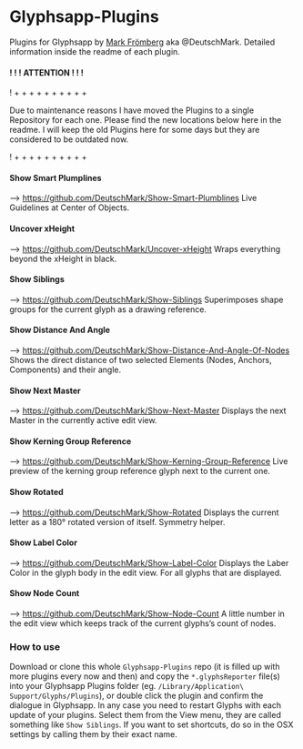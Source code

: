 # Glyphsapp-Plugins
Plugins for Glyphsapp by [Mark Frömberg](http://www.markfromberg.com/) aka @DeutschMark. Detailed information inside the readme of each plugin.

#### ! ! ! ATTENTION ! ! !
! + + + + + + + + + +

Due to maintenance reasons I have moved the Plugins to a single Repository for each one. Please find the new locations below here in the readme. I will keep the old Plugins here for some days but they are considered to be outdated now.

! + + + + + + + + + + 

#### Show Smart Plumplines
--> https://github.com/DeutschMark/Show-Smart-Plumblines
Live Guidelines at Center of Objects.

#### Uncover xHeight
--> https://github.com/DeutschMark/Uncover-xHeight
Wraps everything beyond the xHeight in black.

#### Show Siblings
--> https://github.com/DeutschMark/Show-Siblings
Superimposes shape groups for the current glyph as a drawing reference.

#### Show Distance And Angle
--> https://github.com/DeutschMark/Show-Distance-And-Angle-Of-Nodes
Shows the direct distance of two selected Elements (Nodes, Anchors, Components) and their angle.

#### Show Next Master
--> https://github.com/DeutschMark/Show-Next-Master
Displays the next Master in the currently active edit view.

#### Show Kerning Group Reference
--> https://github.com/DeutschMark/Show-Kerning-Group-Reference
Live preview of the kerning group reference glyph next to the current one.

#### Show Rotated
--> https://github.com/DeutschMark/Show-Rotated
Displays the current letter as a 180° rotated version of itself. Symmetry helper.

#### Show Label Color
--> https://github.com/DeutschMark/Show-Label-Color
Displays the Laber Color in the glyph body in the edit view. For all glyphs that are displayed.

#### Show Node Count
--> https://github.com/DeutschMark/Show-Node-Count
A little number in the edit view which keeps track of the current glyphs’s count of nodes.

### How to use

Download or clone this whole `Glyphsapp-Plugins` repo (it is filled up with more plugins every now and then) and copy the `*.glyphsReporter` file(s) into your Glyphsapp Plugins folder (eg. `/Library/Application\ Support/Glyphs/Plugins`), or double click the plugin and confirm the dialogue in Glyphsapp. In any case you need to restart Glyphs with each update of your plugins. Select them from the View menu, they are called something like `Show Siblings`. If you want to set shortcuts, do so in the OSX settings by calling them by their exact name.
